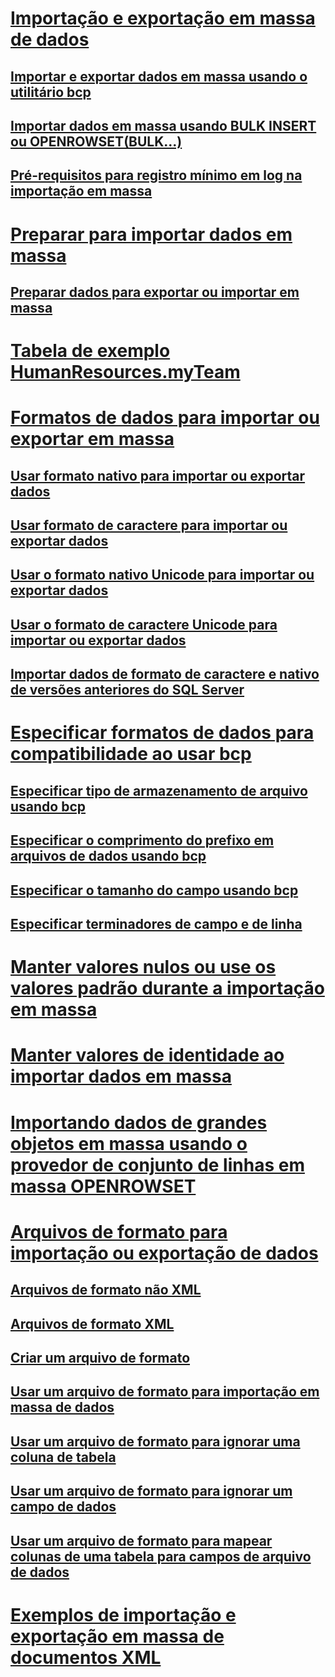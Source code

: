 # [Importação e exportação em massa de dados](bulk-import-and-export-of-data-sql-server.md)
## [Importar e exportar dados em massa usando o utilitário bcp](import-and-export-bulk-data-by-using-the-bcp-utility-sql-server.md)
## [Importar dados em massa usando BULK INSERT ou OPENROWSET(BULK...)](import-bulk-data-by-using-bulk-insert-or-openrowset-bulk-sql-server.md)
## [Pré-requisitos para registro mínimo em log na importação em massa](prerequisites-for-minimal-logging-in-bulk-import.md)
# [Preparar para importar dados em massa](prepare-to-bulk-import-data-sql-server.md)
## [Preparar dados para exportar ou importar em massa](prepare-data-for-bulk-export-or-import-sql-server.md)
# [Tabela de exemplo HumanResources.myTeam](humanresources-myteam-sample-table-sql-server.md)
# [Formatos de dados para importar ou exportar em massa](data-formats-for-bulk-import-or-bulk-export-sql-server.md)
## [Usar formato nativo para importar ou exportar dados](use-native-format-to-import-or-export-data-sql-server.md)
## [Usar formato de caractere para importar ou exportar dados](use-character-format-to-import-or-export-data-sql-server.md)
## [Usar o formato nativo Unicode para importar ou exportar dados](use-unicode-native-format-to-import-or-export-data-sql-server.md)
## [Usar o formato de caractere Unicode para importar ou exportar dados](use-unicode-character-format-to-import-or-export-data-sql-server.md)
## [Importar dados de formato de caractere e nativo de versões anteriores do SQL Server](import-native-and-character-format-data-from-earlier-versions-of-sql-server.md)
# [Especificar formatos de dados para compatibilidade ao usar bcp](specify-data-formats-for-compatibility-when-using-bcp-sql-server.md)
## [Especificar tipo de armazenamento de arquivo usando bcp](specify-file-storage-type-by-using-bcp-sql-server.md)
## [Especificar o comprimento do prefixo em arquivos de dados usando bcp](specify-prefix-length-in-data-files-by-using-bcp-sql-server.md)
## [Especificar o tamanho do campo usando bcp](specify-field-length-by-using-bcp-sql-server.md)
## [Especificar terminadores de campo e de linha](specify-field-and-row-terminators-sql-server.md)
# [Manter valores nulos ou use os valores padrão durante a importação em massa](keep-nulls-or-use-default-values-during-bulk-import-sql-server.md)
# [Manter valores de identidade ao importar dados em massa](keep-identity-values-when-bulk-importing-data-sql-server.md)
# [Importando dados de grandes objetos em massa usando o provedor de conjunto de linhas em massa OPENROWSET](bulk-import-large-object-data-with-openrowset-bulk-rowset-provider.md)
# [Arquivos de formato para importação ou exportação de dados](format-files-for-importing-or-exporting-data-sql-server.md)
## [Arquivos de formato não XML](non-xml-format-files-sql-server.md)
## [Arquivos de formato XML](xml-format-files-sql-server.md)
## [Criar um arquivo de formato](create-a-format-file-sql-server.md)
## [Usar um arquivo de formato para importação em massa de dados](use-a-format-file-to-bulk-import-data-sql-server.md)
## [Usar um arquivo de formato para ignorar uma coluna de tabela](use-a-format-file-to-skip-a-table-column-sql-server.md)
## [Usar um arquivo de formato para ignorar um campo de dados](use-a-format-file-to-skip-a-data-field-sql-server.md)
## [Usar um arquivo de formato para mapear colunas de uma tabela para campos de arquivo de dados](use-a-format-file-to-map-table-columns-to-data-file-fields-sql-server.md)
# [Exemplos de importação e exportação em massa de documentos XML](examples-of-bulk-import-and-export-of-xml-documents-sql-server.md)
